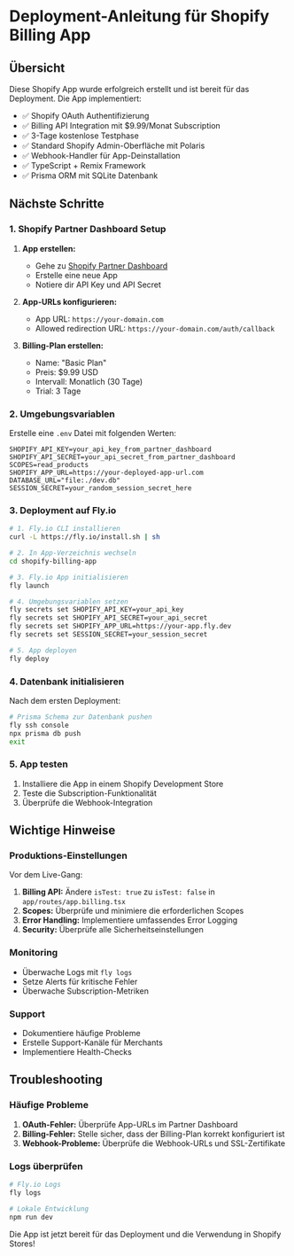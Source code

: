 # Deployment-Anleitung für Shopify Billing App

## Übersicht

Diese Shopify App wurde erfolgreich erstellt und ist bereit für das Deployment. Die App implementiert:

- ✅ Shopify OAuth Authentifizierung
- ✅ Billing API Integration mit $9.99/Monat Subscription
- ✅ 3-Tage kostenlose Testphase
- ✅ Standard Shopify Admin-Oberfläche mit Polaris
- ✅ Webhook-Handler für App-Deinstallation
- ✅ TypeScript + Remix Framework
- ✅ Prisma ORM mit SQLite Datenbank

## Nächste Schritte

### 1. Shopify Partner Dashboard Setup

1. **App erstellen:**
   - Gehe zu [Shopify Partner Dashboard](https://partners.shopify.com/)
   - Erstelle eine neue App
   - Notiere dir API Key und API Secret

2. **App-URLs konfigurieren:**
   - App URL: `https://your-domain.com`
   - Allowed redirection URL: `https://your-domain.com/auth/callback`

3. **Billing-Plan erstellen:**
   - Name: "Basic Plan"
   - Preis: $9.99 USD
   - Intervall: Monatlich (30 Tage)
   - Trial: 3 Tage

### 2. Umgebungsvariablen

Erstelle eine `.env` Datei mit folgenden Werten:

```env
SHOPIFY_API_KEY=your_api_key_from_partner_dashboard
SHOPIFY_API_SECRET=your_api_secret_from_partner_dashboard
SCOPES=read_products
SHOPIFY_APP_URL=https://your-deployed-app-url.com
DATABASE_URL="file:./dev.db"
SESSION_SECRET=your_random_session_secret_here
```

### 3. Deployment auf Fly.io

```bash
# 1. Fly.io CLI installieren
curl -L https://fly.io/install.sh | sh

# 2. In App-Verzeichnis wechseln
cd shopify-billing-app

# 3. Fly.io App initialisieren
fly launch

# 4. Umgebungsvariablen setzen
fly secrets set SHOPIFY_API_KEY=your_api_key
fly secrets set SHOPIFY_API_SECRET=your_api_secret
fly secrets set SHOPIFY_APP_URL=https://your-app.fly.dev
fly secrets set SESSION_SECRET=your_session_secret

# 5. App deployen
fly deploy
```

### 4. Datenbank initialisieren

Nach dem ersten Deployment:

```bash
# Prisma Schema zur Datenbank pushen
fly ssh console
npx prisma db push
exit
```

### 5. App testen

1. Installiere die App in einem Shopify Development Store
2. Teste die Subscription-Funktionalität
3. Überprüfe die Webhook-Integration

## Wichtige Hinweise

### Produktions-Einstellungen

Vor dem Live-Gang:

1. **Billing API:** Ändere `isTest: true` zu `isTest: false` in `app/routes/app.billing.tsx`
2. **Scopes:** Überprüfe und minimiere die erforderlichen Scopes
3. **Error Handling:** Implementiere umfassendes Error Logging
4. **Security:** Überprüfe alle Sicherheitseinstellungen

### Monitoring

- Überwache Logs mit `fly logs`
- Setze Alerts für kritische Fehler
- Überwache Subscription-Metriken

### Support

- Dokumentiere häufige Probleme
- Erstelle Support-Kanäle für Merchants
- Implementiere Health-Checks

## Troubleshooting

### Häufige Probleme

1. **OAuth-Fehler:** Überprüfe App-URLs im Partner Dashboard
2. **Billing-Fehler:** Stelle sicher, dass der Billing-Plan korrekt konfiguriert ist
3. **Webhook-Probleme:** Überprüfe die Webhook-URLs und SSL-Zertifikate

### Logs überprüfen

```bash
# Fly.io Logs
fly logs

# Lokale Entwicklung
npm run dev
```

Die App ist jetzt bereit für das Deployment und die Verwendung in Shopify Stores!

